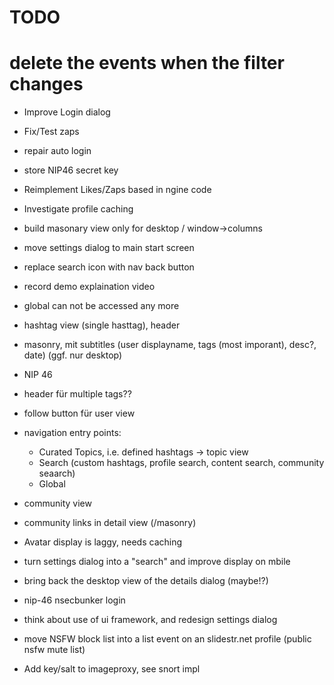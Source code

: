 # TODO 


# delete the events when the filter changes

- Improve Login dialog
- Fix/Test zaps
- repair auto login
- store NIP46 secret key
- Reimplement Likes/Zaps based in ngine code
- Investigate profile caching
- build masonary view only for desktop / window->columns
- move settings dialog to main start screen
- replace search icon with nav back button
- record demo explaination video
- global can not be accessed any more

- hashtag view (single hasttag), header
- masonry, mit subtitles (user displayname, tags (most imporant), desc?, date) (ggf. nur desktop)
- NIP 46
- header für multiple tags??
- follow button für user view
- navigation entry points:
  - Curated Topics, i.e. defined hashtags -> topic view
  - Search (custom hashtags, profile search, content search, community seaarch)
  - Global
- community view
- community links in detail view (/masonry)

- Avatar display is laggy, needs caching
- turn settings dialog into a "search" and improve display on mbile
- bring back the desktop view of the details dialog (maybe!?)
- nip-46 nsecbunker login
- think about use of ui framework, and redesign settings dialog
- move NSFW block list into a list event on an slidestr.net profile (public nsfw mute list)
- Add key/salt to imageproxy, see snort impl
